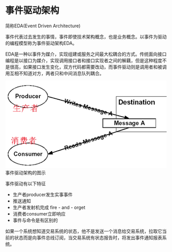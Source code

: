 # 事件驱动架构

简称EDA(Event Driven Architecture)


事件代表过去发生的事情，事件即使技术架构概念，也是业务概念。以事件为驱动的编程模型称为事件驱动架构EDA。

EDA是一种以事件为媒介，实现组建或服务之间最大松耦合的方式。传统面向接口编程是以接口为媒介，实现调用接口者和接口实现者之间的解藕，但是这种程度不是很高，如果接口发生变化，双方代码都需要改动，而事件驱动则是调用者和被调用互相不知道对方，两者只和中间消息队列耦合。

![](../image/eda1.png)
事件驱动架构的图示

事件驱动有以下特征
- 生产者producer发生实事事件
- 推送通知
- 生产者发射机完成 fire - and - orget
- 消费者consumer立即响应
- 事件与命令是有区别的

如果一个系统想知道交易系统的状态，他不是发送一个消息给交易系统，拉取它当前的状态而是向事件总线订阅，当交易系统有状态报告时，将发出事件通知报表系统。